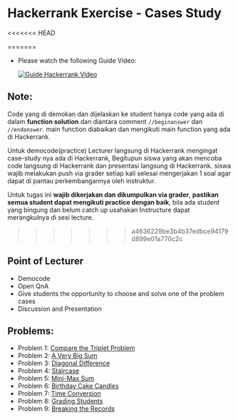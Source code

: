 # Hackerrank Exercise - Cases Study

<<<<<<< HEAD

=======
<!-- beginanswer -->

- Please watch the following Guide Video:

  [![Guide Hackerrank Video](https://s3.amazonaws.com/sr-marketplace-prod/wp-content/uploads/2015/08/hackerrank.jpg)](https://www.youtube.com/watch?v=ng1wp92-ED0)
<!-- endanswer nop -->

<!-- beginanswer -->
## Note:
Code yang di demokan dan dijelaskan ke student hanya code yang ada di dalam **function solution** dan diantara comment `//beginanswer` dan `//endanswer`. main function diabaikan dan mengikuti main function yang ada di Hackerrank. 

Untuk democode(practice) Lecturer langsung di Hackerrank mengingat case-study nya ada di Hackerrank, Begitupun siswa yang akan mencoba code langsung di Hackerrank dan presentasi langsung di Hackerrank. siswa wajib melakukan push via grader setiap kali selesai mengerjakan 1 soal agar dapat di pantau perkembangannya oleh instruktur.

Untuk tugas ini **wajib dikerjakan dan dikumpulkan via grader**, **pastikan semua student dapat mengikuti practice dengan baik**, bila ada student yang bingung dan belum catch up usahakan Instructure dapat merangkulnya di sesi lecture.


<!-- endanswer nop -->
>>>>>>> a4636229be3b4b37edbce94179d899e01a770c2c


## Point of Lecturer
- Democode 
- Open QnA
- Give students the opportunity to choose and solve one of the problem cases
- Discussion and Presentation


## Problems:
- Problem 1: [Compare the Triplet Problem](compare-the-triplets/main.js)
- Problem 2: [A Very Big Sum](very-big-sum/main.js)
- Problem 3: [Diagonal Difference](diagonal-difference/main.js)
- Problem 4: [Staircase](staircase/main.js)
- Problem 5: [Mini-Max Sum](mini-max-sum/main.js)
- Problem 6: [Birthday Cake Candles](birthday-cake-candles/main.js)
- Problem 7: [Time Conversion](time-conversion/main.js)
- Problem 8: [Grading Students](gradings-students/main.js)
- Problem 9: [Breaking the Records](breaking-the-records/main.js)
